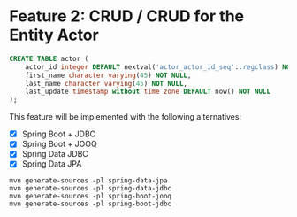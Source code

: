 # Feature 2: CRUD / CRUD for the Entity Actor

```sql
CREATE TABLE actor (
    actor_id integer DEFAULT nextval('actor_actor_id_seq'::regclass) NOT NULL,
    first_name character varying(45) NOT NULL,
    last_name character varying(45) NOT NULL,
    last_update timestamp without time zone DEFAULT now() NOT NULL
);
```

This feature will be implemented with the following alternatives:

- [x] Spring Boot + JDBC
- [x] Spring Boot + JOOQ
- [x] Spring Data JDBC
- [x] Spring Data JPA

```
mvn generate-sources -pl spring-data-jpa
mvn generate-sources -pl spring-data-jdbc
mvn generate-sources -pl spring-boot-jooq
mvn generate-sources -pl spring-boot-jdbc
```
